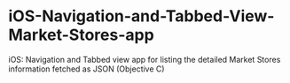 iOS-Navigation-and-Tabbed-View-Market-Stores-app
================================================

iOS: Navigation and Tabbed view app for listing the detailed Market Stores information fetched as JSON (Objective C)
